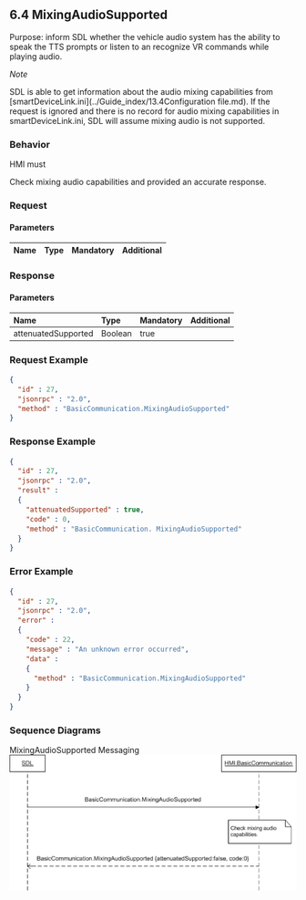 ## 6.4 MixingAudioSupported

Purpose: inform SDL whether the vehicle audio system has the ability to speak the TTS prompts or listen to an recognize VR commands while playing audio.

_Note_

SDL is able to get information about the audio mixing capabilities from [smartDeviceLink.ini](../Guide_index/13.4Configuration file.md). If the request is ignored and there is no record for audio mixing capabilities in smartDeviceLink.ini, SDL will assume mixing audio is not supported.


### Behavior

HMI must

Check mixing audio capabilities and provided an accurate response.


### Request

#### Parameters

|Name|Type|Mandatory|Additional|
|:---|:---|:--------|:---------|

### Response

#### Parameters

|Name|Type|Mandatory|Additional|
|:---|:---|:--------|:---------|
|attenuatedSupported|Boolean|true||

### Request Example

```json
{
  "id" : 27,
  "jsonrpc" : "2.0",
  "method" : "BasicCommunication.MixingAudioSupported"
}
```

### Response Example

```json
{
  "id" : 27,
  "jsonrpc" : "2.0",
  "result" :
  {
    "attenuatedSupported" : true,
    "code" : 0,
    "method" : "BasicCommunication. MixingAudioSupported"
  }
}
```

### Error Example

```json
{
  "id" : 27,
  "jsonrpc" : "2.0",
  "error" :
  {
    "code" : 22,
    "message" : "An unknown error occurred",
    "data" :
    {
      "method" : "BasicCommunication.MixingAudioSupported"
    }
  }
}
```

### Sequence Diagrams

MixingAudioSupported Messaging
![Mixing Audio Supported](../Guide_assets/MixingAudioSupported.png)